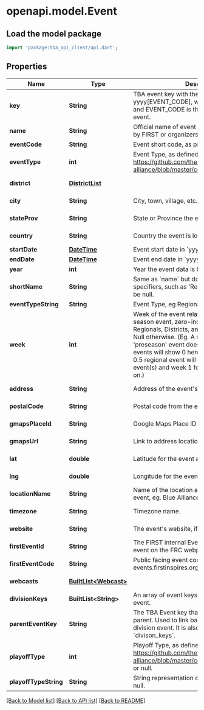 # openapi.model.Event

## Load the model package

```dart
import 'package:tba_api_client/api.dart';
```

## Properties

| Name                  | Type                                       | Description                                                                                                                                                                                                                                                                                                                                                                                 | Notes                          |
| --------------------- | ------------------------------------------ | ------------------------------------------------------------------------------------------------------------------------------------------------------------------------------------------------------------------------------------------------------------------------------------------------------------------------------------------------------------------------------------------- | ------------------------------ |
| **key**               | **String**                                 | TBA event key with the format yyyy[EVENT_CODE], where yyyy is the year, and EVENT_CODE is the event code of the event.                                                                                                                                                                                                                                                                      | [default to null]              |
| **name**              | **String**                                 | Official name of event on record either provided by FIRST or organizers of offseason event.                                                                                                                                                                                                                                                                                                 | [default to null]              |
| **eventCode**         | **String**                                 | Event short code, as provided by FIRST.                                                                                                                                                                                                                                                                                                                                                     | [default to null]              |
| **eventType**         | **int**                                    | Event Type, as defined here: https://github.com/the-blue-alliance/the-blue-alliance/blob/master/consts/event_type.py#L2                                                                                                                                                                                                                                                                     | [default to null]              |
| **district**          | [**DistrictList**](DistrictList.md)        |                                                                                                                                                                                                                                                                                                                                                                                             | [optional][default to null]    |
| **city**              | **String**                                 | City, town, village, etc. the event is located in.                                                                                                                                                                                                                                                                                                                                          | [optional][default to null]    |
| **stateProv**         | **String**                                 | State or Province the event is located in.                                                                                                                                                                                                                                                                                                                                                  | [optional][default to null]    |
| **country**           | **String**                                 | Country the event is located in.                                                                                                                                                                                                                                                                                                                                                            | [optional][default to null]    |
| **startDate**         | [**DateTime**](DateTime.md)                | Event start date in &#x60;yyyy-mm-dd&#x60; format.                                                                                                                                                                                                                                                                                                                                          | [default to null]              |
| **endDate**           | [**DateTime**](DateTime.md)                | Event end date in &#x60;yyyy-mm-dd&#x60; format.                                                                                                                                                                                                                                                                                                                                            | [default to null]              |
| **year**              | **int**                                    | Year the event data is for.                                                                                                                                                                                                                                                                                                                                                                 | [default to null]              |
| **shortName**         | **String**                                 | Same as &#x60;name&#x60; but doesn&#39;t include event specifiers, such as &#39;Regional&#39; or &#39;District&#39;. May be null.                                                                                                                                                                                                                                                           | [optional][default to null]    |
| **eventTypeString**   | **String**                                 | Event Type, eg Regional, District, or Offseason.                                                                                                                                                                                                                                                                                                                                            | [default to null]              |
| **week**              | **int**                                    | Week of the event relative to the first official season event, zero-indexed. Only valid for Regionals, Districts, and District Championships. Null otherwise. (Eg. A season with a week 0 &#39;preseason&#39; event does not count, and week 1 events will show 0 here. Seasons with a week 0.5 regional event will show week 0 for those event(s) and week 1 for week 1 events and so on.) | [optional][default to null]    |
| **address**           | **String**                                 | Address of the event&#39;s venue, if available.                                                                                                                                                                                                                                                                                                                                             | [optional][default to null]    |
| **postalCode**        | **String**                                 | Postal code from the event address.                                                                                                                                                                                                                                                                                                                                                         | [optional][default to null]    |
| **gmapsPlaceId**      | **String**                                 | Google Maps Place ID for the event address.                                                                                                                                                                                                                                                                                                                                                 | [optional][default to null]    |
| **gmapsUrl**          | **String**                                 | Link to address location on Google Maps.                                                                                                                                                                                                                                                                                                                                                    | [optional][default to null]    |
| **lat**               | **double**                                 | Latitude for the event address.                                                                                                                                                                                                                                                                                                                                                             | [optional][default to null]    |
| **lng**               | **double**                                 | Longitude for the event address.                                                                                                                                                                                                                                                                                                                                                            | [optional][default to null]    |
| **locationName**      | **String**                                 | Name of the location at the address for the event, eg. Blue Alliance High School.                                                                                                                                                                                                                                                                                                           | [optional][default to null]    |
| **timezone**          | **String**                                 | Timezone name.                                                                                                                                                                                                                                                                                                                                                                              | [optional][default to null]    |
| **website**           | **String**                                 | The event&#39;s website, if any.                                                                                                                                                                                                                                                                                                                                                            | [optional][default to null]    |
| **firstEventId**      | **String**                                 | The FIRST internal Event ID, used to link to the event on the FRC webpage.                                                                                                                                                                                                                                                                                                                  | [optional][default to null]    |
| **firstEventCode**    | **String**                                 | Public facing event code used by FIRST (on frc-events.firstinspires.org, for example)                                                                                                                                                                                                                                                                                                       | [optional][default to null]    |
| **webcasts**          | [**BuiltList&lt;Webcast&gt;**](Webcast.md) |                                                                                                                                                                                                                                                                                                                                                                                             | [optional]default to const []] |
| **divisionKeys**      | **BuiltList&lt;String&gt;**                | An array of event keys for the divisions at this event.                                                                                                                                                                                                                                                                                                                                     | [optional]default to const []] |
| **parentEventKey**    | **String**                                 | The TBA Event key that represents the event&#39;s parent. Used to link back to the event from a division event. It is also the inverse relation of &#x60;divison_keys&#x60;.                                                                                                                                                                                                                | [optional][default to null]    |
| **playoffType**       | **int**                                    | Playoff Type, as defined here: https://github.com/the-blue-alliance/the-blue-alliance/blob/master/consts/playoff_type.py#L4, or null.                                                                                                                                                                                                                                                       | [optional][default to null]    |
| **playoffTypeString** | **String**                                 | String representation of the &#x60;playoff_type&#x60;, or null.                                                                                                                                                                                                                                                                                                                             | [optional][default to null]    |

[[Back to Model list]](../README.md#documentation-for-models) [[Back to API list]](../README.md#documentation-for-api-endpoints) [[Back to README]](../README.md)
